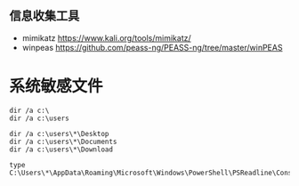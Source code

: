 ## 信息收集工具
- mimikatz https://www.kali.org/tools/mimikatz/
- winpeas https://github.com/peass-ng/PEASS-ng/tree/master/winPEAS
# 系统敏感文件
```
dir /a c:\
dir /a c:\users

dir /a c:\users\*\Desktop
dir /a c:\users\*\Documents
dir /a c:\users\*\Download

type C:\Users\*\AppData\Roaming\Microsoft\Windows\PowerShell\PSReadline\ConsoleHost_history.txt
```
